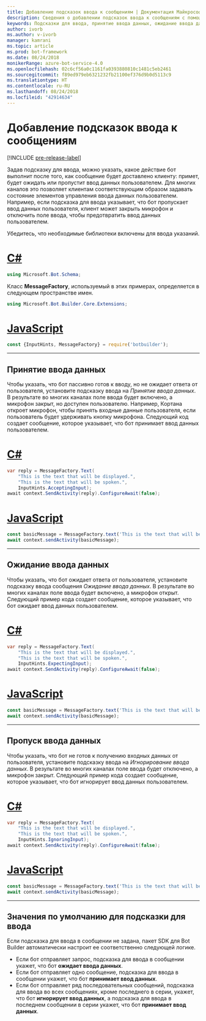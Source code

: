```yaml
---
title: Добавление подсказок ввода к сообщениям | Документация Майкрософт
description: Сведения о добавлении подсказок ввода к сообщениям с помощью пакета SDK для Bot Builder.
keywords: Подсказки для ввода, принятие ввода данных, ожидание ввода данных, игнорирование ввода, речь
author: ivorb
ms.author: v-ivorb
manager: kamrani
ms.topic: article
ms.prod: bot-framework
ms.date: 08/24/2018
monikerRange: azure-bot-service-4.0
ms.openlocfilehash: 02c6cf56a0c1161fa0393880810c1481c5eb2461
ms.sourcegitcommit: f89ed979eb6321232fb21100ef376d9b0d5113c9
ms.translationtype: HT
ms.contentlocale: ru-RU
ms.lasthandoff: 08/24/2018
ms.locfileid: "42914634"
---
```

# <a name="add-input-hints-to-messages"></a>Добавление подсказок ввода к сообщениям

[!INCLUDE [pre-release-label](~/includes/pre-release-label.md)]

Задав подсказку для ввода, можно указать, какое действие бот выполнит после того, как сообщение будет доставлено клиенту: примет, будет ожидать или пропустит ввод данных пользователем. Для многих каналов это позволяет клиентам соответствующим образом задавать состояние элементов управления ввода данных пользователем. Например, если подсказка для ввода указывает, что бот пропускает ввод данных пользователя, клиент может закрыть микрофон и отключить поле ввода, чтобы предотвратить ввод данных пользователем.

Убедитесь, что необходимые библиотеки включены для ввода указаний.

# <a name="ctabcs"></a>[C#](#tab/cs)

```cs
using Microsoft.Bot.Schema;
```

<!--TODO: Remove the following remark after the next release of the NuGet packages.-->

Класс **MessageFactory**, используемый в этих примерах, определяется в следующем пространстве имен.

```cs
using Microsoft.Bot.Builder.Core.Extensions;
```

# <a name="javascripttabjs"></a>[JavaScript](#tab/js)

```javascript
const {InputHints, MessageFactory} = require('botbuilder');
```

---

## <a name="accepting-input"></a>Принятие ввода данных

Чтобы указать, что бот пассивно готов к вводу, но не ожидает ответа от пользователя, установите подсказку ввода на _Принятие ввода данных_. В результате во многих каналах поле ввода будет включено, а микрофон закрыт, но доступен пользователю. Например, Кортана откроет микрофон, чтобы принять входные данные пользователя, если пользователь будет удерживать кнопку микрофона. Следующий код создает сообщение, которое указывает, что бот принимает ввод данных пользователем.

# <a name="ctabcs"></a>[C#](#tab/cs)

```csharp
var reply = MessageFactory.Text(
    "This is the text that will be displayed.",
    "This is the text that will be spoken.",
    InputHints.AcceptingInput);
await context.SendActivity(reply).ConfigureAwait(false);
```

# <a name="javascripttabjs"></a>[JavaScript](#tab/js)

```javascript
const basicMessage = MessageFactory.text('This is the text that will be displayed.', 'This is the text that will be spoken.', InputHints.AcceptingInput);
await context.sendActivity(basicMessage);
```

---

## <a name="expecting-input"></a>Ожидание ввода данных

Чтобы указать, что бот ожидает ответа от пользователя, установите подсказку ввода сообщения _Ожидание ввода данных_. В результате во многих каналах поле ввода будет включено, а микрофон открыт. Следующий пример кода создает сообщение, которое указывает, что бот ожидает ввод данных пользователем.

# <a name="ctabcs"></a>[C#](#tab/cs)

```csharp
var reply = MessageFactory.Text(
    "This is the text that will be displayed.",
    "This is the text that will be spoken.",
    InputHints.ExpectingInput);
await context.SendActivity(reply).ConfigureAwait(false);
```

# <a name="javascripttabjs"></a>[JavaScript](#tab/js)

```javascript
const basicMessage = MessageFactory.text('This is the text that will be displayed.', 'This is the text that will be spoken.', InputHints.ExpectingInput);
await context.sendActivity(basicMessage);
```

---

## <a name="ignoring-input"></a>Пропуск ввода данных

Чтобы указать, что бот не готов к получению входных данных от пользователя, установите подсказку ввода на _Игнорирование ввода данных_. В результате во многих каналах поле ввода будет отключено, а микрофон закрыт. Следующий пример кода создает сообщение, которое указывает, что бот игнорирует ввод данных пользователем.

# <a name="ctabcs"></a>[C#](#tab/cs)

```csharp
var reply = MessageFactory.Text(
    "This is the text that will be displayed.",
    "This is the text that will be spoken.",
    InputHints.IgnoringInput);
await context.SendActivity(reply).ConfigureAwait(false);
```

# <a name="javascripttabjs"></a>[JavaScript](#tab/js)

```javascript
const basicMessage = MessageFactory.text('This is the text that will be displayed.', 'This is the text that will be spoken.', InputHints.IgnoringInput);
await context.sendActivity(basicMessage);
```

---

## <a name="default-values-for-input-hint"></a>Значения по умолчанию для подсказки для ввода

Если подсказка для ввода в сообщении не задана, пакет SDK для Bot Builder автоматически настроит ее соответственно следующей логике.

- Если бот отправляет запрос, подсказка для ввода в сообщении укажет, что бот **ожидает ввода данных**.</li>
- Если бот отправляет одно сообщение, подсказка для ввода в сообщении укажет, что бот **принимает ввод данных**.</li>
- Если бот отправляет ряд последовательных сообщений, подсказка для ввода во всех сообщениях, кроме последнего в серии, укажет, что бот **игнорирует ввод данных**, а подсказка для ввода в последнем сообщении в серии укажет, что бот **принимает ввод данных**.
